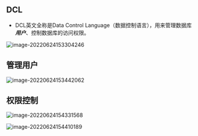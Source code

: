 ## DCL

* DCL英文全称是Data Control Language（数据控制语言），用来管理数据库***用户***、控制数据库的访问权限。

![image-20220624153304246](..\.imgs\image-20220624153304246.png)

## 管理用户

![image-20220624153442062](..\.imgs\image-20220624153442062.png)

## 权限控制

![image-20220624154331568](..\.imgs\image-20220624154331568.png)



![image-20220624154410189](..\.imgs\image-20220624154410189.png)